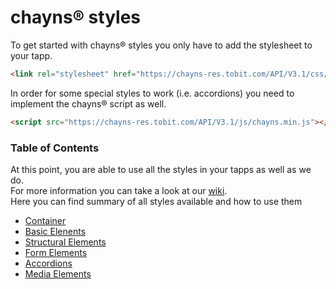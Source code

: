 # chayns® styles

To get started with chayns® styles you only have to add the stylesheet to your tapp.
```HTML
<link rel="stylesheet" href="https://chayns-res.tobit.com/API/V3.1/css/chayns.min.css">
```

In order for some special styles to work (i.e. accordions) you need to implement the chayns® script as well.
```HTML
<script src="https://chayns-res.tobit.com/API/V3.1/js/chayns.min.js"></script>
```

### Table of Contents 

At this point, you are able to use all the styles in your tapps as well as we do.<br>
For more information you can take a look at our [wiki](https://github.com/TobitSoftware/chayns-css/wiki/).<br>
Here you can find summary of all styles available and how to use them
* [Container](https://github.com/TobitSoftware/chayns-css/wiki/Container)
* [Basic Elenents](https://github.com/TobitSoftware/chayns-css/wiki/Basic-Elements)
* [Structural Elements](https://github.com/TobitSoftware/chayns-css/wiki/Structural-Elements)
* [Form Elements](https://github.com/TobitSoftware/chayns-css/wiki/Form-Elements)
* [Accordions](https://github.com/TobitSoftware/chayns-css/wiki/Accordions)
* [Media Elements](https://github.com/TobitSoftware/chayns-css/wiki/Media-Elements)
